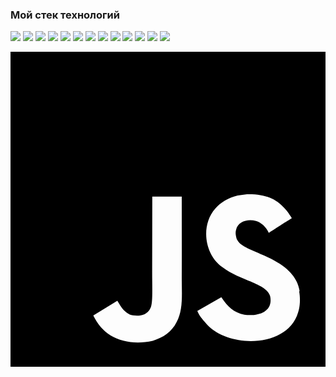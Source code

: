### Мой стек технологий

<img src="https://img.shields.io/badge/-JavaScript-yellow?style=for-the-badge&logo=JavaScript&logoColor=black"/> <img src="https://img.shields.io/badge/-TypeScript-blue?style=for-the-badge&logo=typescript&logoColor=black"/> <img src="https://img.shields.io/badge/-React-blue?style=for-the-badge&logo=react&logoColor=black"/> <img src="https://img.shields.io/badge/-ReactNative-blue?style=for-the-badge&logo=react&logoColor=black"/> <img src="https://img.shields.io/badge/-Redux-blueviolet?style=for-the-badge&logo=redux&logoColor=black"/> <img src="https://img.shields.io/badge/-HTML5-orange?style=for-the-badge&logo=HTML5&logoColor=black"/> <img src="https://img.shields.io/badge/-CSS3-blue?style=for-the-badge&logo=CSS3&logoColor=black"/>
<img src="https://img.shields.io/badge/-Sass-red?style=for-the-badge&logo=Sass&logoColor=black"/> <img src="https://img.shields.io/badge/-Node.js-success?style=for-the-badge&logo=Node.js&logoColor=black"/> <img src="https://img.shields.io/badge/-Express-black?style=for-the-badge&logo=Express&logoColor=yellow"/> <img src="https://img.shields.io/badge/-PostgreSQL-blue?style=for-the-badge&logo=PostgreSQL&logoColor=black"/> <img src="https://img.shields.io/badge/-MySQL-blue?style=for-the-badge&logo=MySQL&logoColor=black"/> <img src="https://img.shields.io/badge/-Jest-red?style=for-the-badge&logo=Jest&logoColor=black"/>


<svg role="img" viewBox="0 0 24 24" xmlns="http://www.w3.org/2000/svg"><title>JavaScript</title><path d="M0 0h24v24H0V0zm22.034 18.276c-.175-1.095-.888-2.015-3.003-2.873-.736-.345-1.554-.585-1.797-1.14-.091-.33-.105-.51-.046-.705.15-.646.915-.84 1.515-.66.39.12.75.42.976.9 1.034-.676 1.034-.676 1.755-1.125-.27-.42-.404-.601-.586-.78-.63-.705-1.469-1.065-2.834-1.034l-.705.089c-.676.165-1.32.525-1.71 1.005-1.14 1.291-.811 3.541.569 4.471 1.365 1.02 3.361 1.244 3.616 2.205.24 1.17-.87 1.545-1.966 1.41-.811-.18-1.26-.586-1.755-1.336l-1.83 1.051c.21.48.45.689.81 1.109 1.74 1.756 6.09 1.666 6.871-1.004.029-.09.24-.705.074-1.65l.046.067zm-8.983-7.245h-2.248c0 1.938-.009 3.864-.009 5.805 0 1.232.063 2.363-.138 2.711-.33.689-1.18.601-1.566.48-.396-.196-.597-.466-.83-.855-.063-.105-.11-.196-.127-.196l-1.825 1.125c.305.63.75 1.172 1.324 1.517.855.51 2.004.675 3.207.405.783-.226 1.458-.691 1.811-1.411.51-.93.402-2.07.397-3.346.012-2.054 0-4.109 0-6.179l.004-.056z"/></svg>
